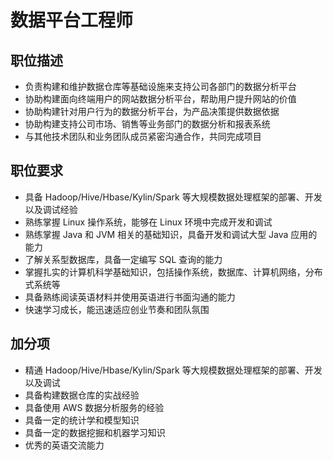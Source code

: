 # 数据平台工程师

## 职位描述

- 负责构建和维护数据仓库等基础设施来支持公司各部门的数据分析平台
- 协助构建面向终端用户的网站数据分析平台，帮助用户提升网站的价值
- 协助构建针对用户行为的数据分析平台，为产品决策提供数据依据
- 协助构建支持公司市场、销售等业务部门的数据分析和报表系统
- 与其他技术团队和业务团队成员紧密沟通合作，共同完成项目

## 职位要求

- 具备 Hadoop/Hive/Hbase/Kylin/Spark 等大规模数据处理框架的部署、开发以及调试经验
- 熟练掌握 Linux 操作系统，能够在 Linux 环境中完成开发和调试
- 熟练掌握 Java 和 JVM 相关的基础知识，具备开发和调试大型 Java 应用的能力
- 了解关系型数据库，具备一定编写 SQL 查询的能力
- 掌握扎实的计算机科学基础知识，包括操作系统，数据库、计算机网络，分布式系统等
- 具备熟练阅读英语材料并使用英语进行书面沟通的能力
- 快速学习成长，能迅速适应创业节奏和团队氛围

## 加分项

- 精通 Hadoop/Hive/Hbase/Kylin/Spark 等大规模数据处理框架的部署、开发以及调试
- 具备构建数据仓库的实战经验
- 具备使用 AWS 数据分析服务的经验
- 具备一定的统计学和模型知识
- 具备一定的数据挖掘和机器学习知识
- 优秀的英语交流能力
